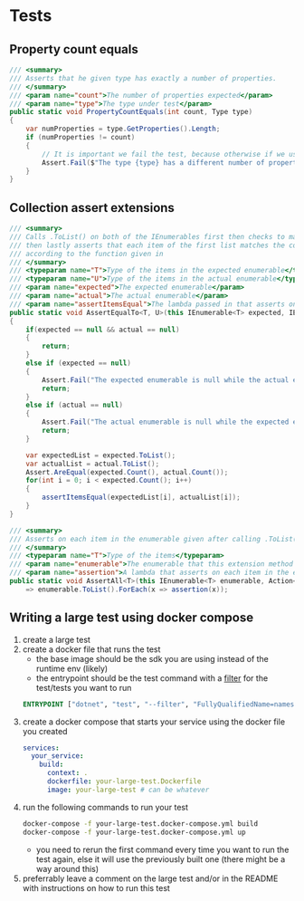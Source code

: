 # Tests

## Property count equals
```c#
/// <summary>
/// Asserts that he given type has exactly a number of properties.
/// </summary>
/// <param name="count">The number of properties expected</param>
/// <param name="type">The type under test</param>
public static void PropertyCountEquals(int count, Type type)
{
    var numProperties = type.GetProperties().Length;
    if (numProperties != count)
    {
        // It is important we fail the test, because otherwise if we use Assert.Inconclusive(msg), I have found that this goes unnoticed in practice
        Assert.Fail($"The type {type} has a different number of properties than expected. Expected: {count}. Actual: {numProperties} This test requires updating to ensure that all of the fields are mapped appropriately.");
    }
}
```

## Collection assert extensions
```c#
/// <summary>
/// Calls .ToList() on both of the IEnumerables first then checks to make sure the lengths are equal,
/// then lastly asserts that each item of the first list matches the corresponding one in the other list
/// according to the function given in
/// </summary>
/// <typeparam name="T">Type of the items in the expected enumerable</typeparam>
/// <typeparam name="U">Type of the items in the actual enumerable</typeparam>
/// <param name="expected">The expected enumerable</param>
/// <param name="actual">The actual enumerable</param>
/// <param name="assertItemsEqual">The lambda passed in that asserts on each pair of items</param>
public static void AssertEqualTo<T, U>(this IEnumerable<T> expected, IEnumerable<U> actual, Action<T, U> assertItemsEqual)
{
    if(expected == null && actual == null)
    {
        return;
    }
    else if (expected == null)
    {
        Assert.Fail("The expected enumerable is null while the actual enumerable wasn't");
        return;
    }
    else if (actual == null)
    {
        Assert.Fail("The actual enumerable is null while the expected enumerable wasn't");
        return;
    }

    var expectedList = expected.ToList();
    var actualList = actual.ToList();
    Assert.AreEqual(expected.Count(), actual.Count());
    for(int i = 0; i < expected.Count(); i++)
    {
        assertItemsEqual(expectedList[i], actualList[i]);
    }
}

/// <summary>
/// Asserts on each item in the enumerable given after calling .ToList()
/// </summary>
/// <typeparam name="T">Type of the items</typeparam>
/// <param name="enumerable">The enumerable that this extension method applies to</param>
/// <param name="assertion">A lambda that asserts on each item in the enumerable</param>
public static void AssertAll<T>(this IEnumerable<T> enumerable, Action<T> assertion)
    => enumerable.ToList().ForEach(x => assertion(x));
```

## Writing a large test using docker compose
1. create a large test
1. create a docker file that runs the test
    - the base image should be the sdk you are using instead of the runtime env (likely)
    - the entrypoint should be the test command with a [filter](https://docs.microsoft.com/en-us/dotnet/core/testing/selective-unit-tests?pivots=mstest) for the test/tests you want to run
    ```dockerfile
    ENTRYPOINT ["dotnet", "test", "--filter", "FullyQualifiedName=namespace.to.your.test.class.test_name"]
    ```
1. create a docker compose that starts your service using the docker file you created
    ```yml
    services:
      your_service:
        build:
          context: .
          dockerfile: your-large-test.Dockerfile
          image: your-large-test # can be whatever
    ```
1. run the following commands to run your test
    ```bash
    docker-compose -f your-large-test.docker-compose.yml build
    docker-compose -f your-large-test.docker-compose.yml up
    ```
    - you need to rerun the first command every time you want to run the test again, else it will use the previously built one (there might be a way around this)
1. preferrably leave a comment on the large test and/or in the README with instructions on how to run this test